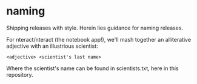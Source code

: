 # naming

Shipping releases with style. Herein lies guidance for naming releases.

For nteract/nteract (the notebook app!), we'll mash together an alliterative adjective with an illustrious scientist:

```
<adjective> <scientist's last name>
```

Where the scientist's name can be found in scientists.txt, here in this repository.

